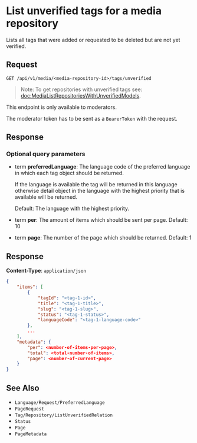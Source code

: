# List unverified tags for a media repository

Lists all tags that were added or requested to be deleted but are not yet verified.

## Request 

    GET /api/v1/media/<media-repository-id>/tags/unverified

> Note: To get repositories with unverified tags see: <doc:MediaListRepositoriesWithUnverifiedModels>.

This endpoint is only available to moderators.

The moderator token has to be sent as a `BearerToken` with the request.

## Response

### Optional query parameters

- term **preferredLanguage**: The language code of the preferred language in which each tag object should be returned. 

    If the language is available the tag will be returned in this language otherwise detail object in the language with the highest priority that is available will be returned.

    Default: The language with the highest priority.
- term **per**: The amount of items which should be sent per page. Default: 10
- term **page**: The number of the page which should be returned. Default: 1

## Response

**Content-Type**: `application/json`

```json
{
    "items": [
        {
            "tagId": "<tag-1-id>",
            "title": "<tag-1-title>",
            "slug": "<tag-1-slug>",
            "status": "<tag-1-status>",
            "languageCode": "<tag-1-language-code>"
        },
        ...
    ],
    "metadata": {
        "per": <number-of-items-per-page>,
        "total": <total-number-of-items>,
        "page": <number-of-current-page>
    }
}
```

## See Also

* ``Language/Request/PreferredLanguage``
* ``PageRequest``
* ``Tag/Repository/ListUnverifiedRelation``
* ``Status``
* ``Page``
* ``PageMetadata``
